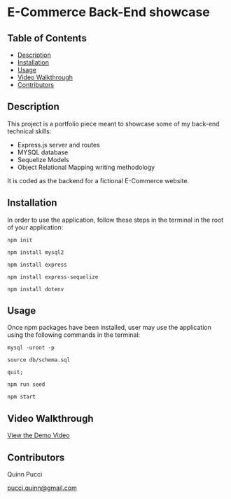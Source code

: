 # E-Commerce Back-End showcase

## Table of Contents

- [Description](#description)
- [Installation](#installation)
- [Usage](#usage)
- [Video Walkthrough](#video-walkthrough)
- [Contributors](#contributors)

## Description

This project is a portfolio piece meant to showcase some of my back-end technical skills: 
- Express.js server and routes
- MYSQL database
- Sequelize Models
- Object Relational Mapping writing methodology

It is coded as the backend for a fictional E-Commerce website.

## Installation

In order to use the application, follow these steps in the terminal in the root of your application:

`npm init`

`npm install mysql2`

`npm install express`

`npm install express-sequelize`

`npm install dotenv`

## Usage

Once npm packages have been installed, user may use the application using the following commands in the terminal:

`mysql -uroot -p`

`source db/schema.sql`

`quit;`

`npm run seed`

`npm start`

## Video Walkthrough

[View the Demo Video](https://drive.google.com/file/d/1PZSPMhPJmgHr6eEsm4Ot9QSTlPvFURGp/view)

## Contributors

Quinn Pucci

pucci.quinn@gmail.com
